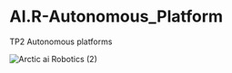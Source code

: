 # AI.R-Autonomous_Platform
TP2 Autonomous platforms


![Arctic ai Robotics (2)](https://github.com/user-attachments/assets/f3924516-f01d-4084-81a2-227acf0bf7a2)
